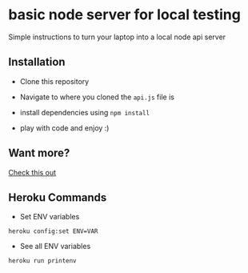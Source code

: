 # basic node server for local testing

Simple instructions to turn your laptop into a local node api server

## Installation

* Clone this repository

* Navigate to where you cloned the `api.js` file is

* install dependencies using `npm install`

* play with code and enjoy :)

## Want more?

[Check this out](https://www.codementor.io/olatundegaruba/nodejs-restful-apis-in-10-minutes-q0sgsfhbd)

## Heroku Commands

* Set ENV variables

`heroku config:set ENV=VAR`

* See all ENV variables

`heroku run printenv`
